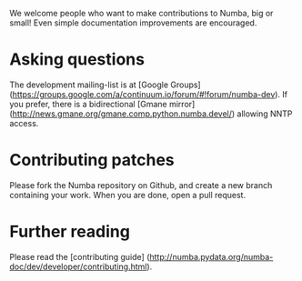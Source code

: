 
We welcome people who want to make contributions to Numba, big or small!
Even simple documentation improvements are encouraged.

# Asking questions

The development mailing-list is at [Google Groups]
(https://groups.google.com/a/continuum.io/forum/#!forum/numba-dev).
If you prefer, there is a bidirectional [Gmane mirror]
(http://news.gmane.org/gmane.comp.python.numba.devel/) allowing NNTP access.

# Contributing patches

Please fork the Numba repository on Github, and create a new branch
containing your work.  When you are done, open a pull request.

# Further reading

Please read the [contributing guide]
(http://numba.pydata.org/numba-doc/dev/developer/contributing.html).
